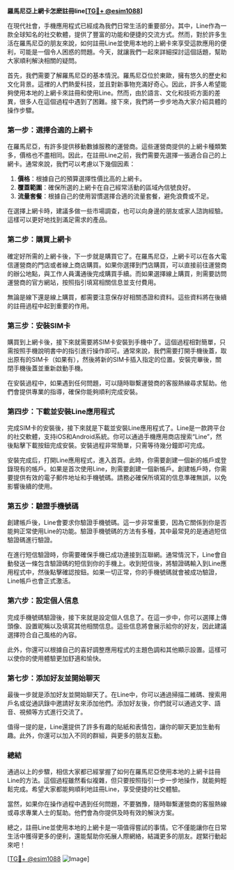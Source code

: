 **羅馬尼亞上網卡怎麽註冊line[[TG💪+ @esim1088](https://t.me/s/esim1088)]**

在現代社會，手機應用程式已經成為我們日常生活的重要部分。其中，Line作為一款全球知名的社交軟體，提供了豐富的功能和便捷的交流方式。然而，對於許多生活在羅馬尼亞的朋友來說，如何註冊Line並使用本地的上網卡來享受這款應用的便利，可能是一個令人困惑的問題。今天，就讓我們一起來詳細探討這個話題，幫助大家順利解決相關的疑問。

首先，我們需要了解羅馬尼亞的基本情況。羅馬尼亞位於東歐，擁有悠久的歷史和文化背景。這裡的人們熱愛科技，並且對新事物充滿好奇心。因此，許多人希望能夠使用本地的上網卡來註冊和使用Line。然而，由於語言、文化和技術方面的差異，很多人在這個過程中遇到了困難。接下來，我們將一步步地為大家介紹具體的操作步驟。

### 第一步：選擇合適的上網卡

在羅馬尼亞，有許多提供移動數據服務的運營商。這些運營商提供的上網卡種類繁多，價格也不盡相同。因此，在註冊Line之前，我們需要先選擇一張適合自己的上網卡。通常來說，我們可以考慮以下幾個因素：

1. **價格**：根據自己的預算選擇性價比高的上網卡。
2. **覆蓋範圍**：確保所選的上網卡在自己經常活動的區域內信號良好。
3. **流量套餐**：根據自己的使用習慣選擇合適的流量套餐，避免浪費或不足。

在選擇上網卡時，建議多做一些市場調查，也可以向身邊的朋友或家人諮詢經驗。這樣可以更好地找到滿足需求的產品。

### 第二步：購買上網卡

確定好所需的上網卡後，下一步就是購買它了。在羅馬尼亞，上網卡可以在各大電信運營商的門店或者線上商店購買。如果你選擇到門店購買，可以直接前往運營商的辦公地點，與工作人員溝通後完成購買手續。而如果選擇線上購買，則需要訪問運營商的官方網站，按照指引填寫相關信息並支付費用。

無論是線下還是線上購買，都需要注意保存好相關憑證和資料。這些資料將在後續的註冊過程中起到重要的作用。

### 第三步：安裝SIM卡

購買到上網卡後，接下來就需要將SIM卡安裝到手機中了。這個過程相對簡單，只需按照手機說明書中的指引進行操作即可。通常來說，我們需要打開手機後蓋，取出原有的SIM卡（如果有），然後將新的SIM卡插入指定的位置。安裝完畢後，關閉手機後蓋並重新啟動手機。

在安裝過程中，如果遇到任何問題，可以隨時聯繫運營商的客服熱線尋求幫助。他們會提供專業的指導，確保你能夠順利完成安裝。

### 第四步：下載並安裝Line應用程式

完成SIM卡的安裝後，接下來就是下載並安裝Line應用程式了。Line是一款跨平台的社交軟體，支持iOS和Android系統。你可以通過手機應用商店搜索“Line”，然後點擊下載按鈕完成安裝。安裝過程非常簡單，只需等待幾分鐘即可完成。

安裝完成后，打開Line應用程式，進入首頁。此時，你需要創建一個新的帳戶或登錄現有的帳戶。如果是首次使用Line，則需要創建一個新帳戶。創建帳戶時，你需要提供有效的電子郵件地址和手機號碼。請務必確保所填寫的信息準確無誤，以免影響後續的使用。

### 第五步：驗證手機號碼

創建帳戶後，Line會要求你驗證手機號碼。這一步非常重要，因為它關係到你是否能夠正常使用Line的功能。驗證手機號碼的方法有多種，其中最常見的是通過短信驗證碼進行驗證。

在進行短信驗證時，你需要確保手機已成功連接到互聯網。通常情況下，Line會自動發送一條包含驗證碼的短信到你的手機上。收到短信後，將驗證碼輸入到Line應用程式中，然後點擊確認按鈕。如果一切正常，你的手機號碼就會被成功驗證，Line帳戶也會正式激活。

### 第六步：設定個人信息

完成手機號碼驗證後，接下來就是設定個人信息了。在這一步中，你可以選擇上傳頭像、設置昵稱以及填寫其他相關信息。這些信息將會展示給你的好友，因此建議選擇符合自己風格的內容。

此外，你還可以根據自己的喜好調整應用程式的主題色調和其他顯示設置。這樣可以使你的使用體驗更加舒適和愉快。

### 第七步：添加好友並開始聊天

最後一步就是添加好友並開始聊天了。在Line中，你可以通過掃描二維碼、搜索用戶名或從通訊錄中邀請好友來添加他們。添加好友後，你們就可以通過文字、語音、視頻等方式進行交流了。

值得一提的是，Line還提供了許多有趣的貼紙和表情包，讓你的聊天更加生動有趣。此外，你還可以加入不同的群組，與更多的朋友互動。

### 總結

通過以上的步驟，相信大家都已經掌握了如何在羅馬尼亞使用本地的上網卡註冊Line的方法。這個過程雖然看似複雜，但只要按照指引一步一步地操作，就能夠輕鬆完成。希望大家都能夠順利地註冊Line，享受便捷的社交體驗。

當然，如果你在操作過程中遇到任何問題，不要猶豫，隨時聯繫運營商的客服熱線或尋求專業人士的幫助。他們會為你提供及時有效的解決方案。

總之，註冊Line並使用本地的上網卡是一項值得嘗試的事情。它不僅能讓你在日常生活中獲得更多的便利，還能幫助你拓展人際網絡，結識更多的朋友。趕緊行動起來吧！

[[TG💪+ @esim1088](https://t.me/s/esim1088) ![Image](https://i.postimg.cc/4NQfJmqS/Snipaste-2025-05-13-00-14-12.png)]